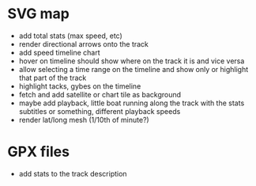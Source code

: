 
# SVG map
* add total stats (max speed, etc)
* render directional arrows onto the track
* add speed timeline chart
* hover on timeline should show where on the track it is and vice versa
* allow selecting a time range on the timeline and show only or highlight that part of the track
* highlight tacks, gybes on the timeline
* fetch and add satellite or chart tile as background
* maybe add playback, little boat running along the track with the stats subtitles or something, different playback speeds
* render lat/long mesh (1/10th of minute?)

# GPX files
* add stats to the track description
